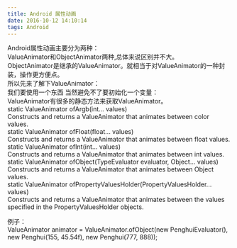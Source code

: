 ```yaml
---
title: Android 属性动画
date: 2016-10-12 14:10:14
tags: Android
---
```

Android属性动画主要分为两种：   
ValueAnimator和ObjectAnimator两种,总体来说区别并不大。   
ObjectAnimator是继承的ValueAnimator。就相当于对ValueAnimator的一种封装，操作更方便点。   
所以先来了解下ValueAnimator：   
我们要使用一个东西 当然避免不了要初始化一个变量：   
ValueAnimator有很多的静态方法来获取ValueAnimator。   
static ValueAnimator	ofArgb(int... values)   
Constructs and returns a ValueAnimator that animates between color values.    
static ValueAnimator	ofFloat(float... values)   
Constructs and returns a ValueAnimator that animates between float values.   
static ValueAnimator	ofInt(int... values)   
Constructs and returns a ValueAnimator that animates between int values.   
static ValueAnimator	ofObject(TypeEvaluator evaluator, Object... values)   
Constructs and returns a ValueAnimator that animates between Object values.   
static ValueAnimator	ofPropertyValuesHolder(PropertyValuesHolder... values)   
Constructs and returns a ValueAnimator that animates between the values specified in the PropertyValuesHolder objects.   

例子：   
ValueAnimator animator = ValueAnimator.ofObject(new PenghuiEvaluator(), new Penghui(155, 45.54f), new Penghui(777, 888));
